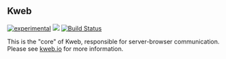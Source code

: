 ## Kweb

[![experimental](http://badges.github.io/stability-badges/dist/experimental.svg)](http://github.com/badges/stability-badges)
 [![](https://jitpack.io/v/kwebio/core.svg)](https://jitpack.io/#kwebio/core) [![Build Status](https://travis-ci.org/kwebio/core.svg?branch=master)](https://travis-ci.org/kwebio/core)

This is the "core" of Kweb, responsible for server-browser communication.  Please see [kweb.io](http://kweb.io/) for more information.
